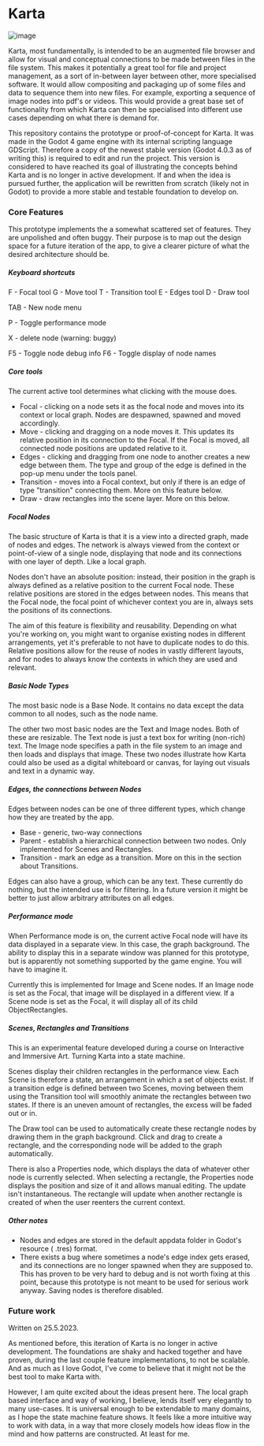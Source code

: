 # Karta

![image](https://github.com/teodosin/karta_proto/assets/31853349/cb24ebd0-fe57-4cec-8471-4fe9bc85c3e5)

Karta, most fundamentally, is intended to be an augmented file browser and allow for visual and conceptual connections to be made between files in the file system.  This makes it potentially a great tool for file and project management, as a sort of in-between layer between other, more specialised software. It would allow compositing and packaging up of some files and data to sequence them into new files. For example, exporting a sequence of image nodes into pdf's or videos. This would provide a great base set of functionality from which Karta can then be specialised into different use cases depending on what there is demand for.

This repository contains the prototype or proof-of-concept for Karta. It was made in the Godot 4 game engine with its internal scripting language GDScript. Therefore a copy of the newest stable version (Godot 4.0.3 as of writing this) is required to edit and run the project. This version is considered to have reached its goal of illustrating the concepts behind Karta and is no longer in active development. If and when the idea is pursued further, the application will be rewritten from scratch (likely not in Godot) to provide a more stable and testable foundation to develop on. 

### Core Features

This prototype implements the a somewhat scattered set of features. They are unpolished and often buggy. Their purpose is to map out the design space for a future iteration of the app, to give a clearer picture of what the desired architecture should be. 

##### Keyboard shortcuts

F - Focal tool
G - Move tool
T - Transition tool
E - Edges tool
D - Draw tool

TAB - New node menu

P - Toggle performance mode

X - delete node (warning: buggy)

F5 - Toggle node debug info
F6 - Toggle display of node names

##### Core tools

The current active tool determines what clicking with the mouse does. 

* Focal - clicking on a node sets it as the focal node and moves into its context or local graph. Nodes are despawned, spawned and moved accordingly. 
* Move - clicking and dragging on a node moves it. This updates its relative position in its connection to the Focal. If the Focal is moved, all connected node positions are updated relative to it. 
* Edges - clicking and dragging from one node to another creates a new edge between them. The type and group of the edge is defined in the pop-up menu under the tools panel. 
* Transition - moves into a Focal context, but only if there is an edge of type "transition" connecting them. More on this feature below. 
* Draw - draw rectangles into the scene layer. More on this below. 


##### Focal Nodes

The basic structure of Karta is that it is a view into a directed graph, made of nodes and edges. The network is always viewed from the context or point-of-view of a single node, displaying that node and its connections with one layer of depth. Like a local graph.

Nodes don't have an absolute position: instead, their position in the graph is always defined as a relative position to the current Focal node. These relative positions are stored in the edges between nodes. This means that the Focal node, the focal point of whichever context you are in, always sets the positions of its connections. 

The aim of this feature is flexibility and reusability. Depending on what you're working on, you might want to organise existing nodes in different arrangements, yet it's preferable to not have to duplicate nodes to do this. Relative positions allow for the reuse of nodes in vastly different layouts, and for nodes to always know the contexts in which they are used and relevant. 

##### Basic Node Types

The most basic node is a Base Node. It contains no data except the data common to all nodes, such as the node name. 

The other two most basic nodes are the Text and Image nodes. Both of these are resizable. The Text node is just a text box for writing (non-rich) text. The Image node specifies a path in the file system to an image and then loads and displays that image. These two nodes illustrate how Karta could also be used as a digital whiteboard or canvas, for laying out visuals and text in a dynamic way. 

##### Edges, the connections between Nodes

Edges between nodes can be one of three different types, which change how they are treated by the app. 
* Base - generic, two-way connections
* Parent - establish a hierarchical connection between two nodes. Only implemented for Scenes and Rectangles. 
* Transition - mark an edge as a transition. More on this in the section about Transitions. 

Edges can also have a group, which can be any text. These currently do nothing, but the intended use is for filtering. In a future version it might be better to just allow arbitrary attributes on all edges.

##### Performance mode

When Performance mode is on, the current active Focal node will have its data displayed in a separate view. In this case, the graph background. The ability to display this in a separate window was planned for this prototype, but is apparently not something supported by the game engine. You will have to imagine it. 

Currently this is implemented for Image and Scene nodes. If an Image node is set as the Focal, that image will be displayed in a different view. If a Scene node is set as the Focal, it will display all of its child ObjectRectangles. 

##### Scenes, Rectangles and Transitions

This is an experimental feature developed during a course on Interactive and Immersive Art. Turning Karta into a state machine. 

Scenes display their children rectangles in the performance view. Each Scene is therefore a state, an arrangement in which a set of objects exist. If a transition edge is defined between two Scenes, moving between them using the Transition tool will smoothly animate the rectangles between two states. If there is an uneven amount of rectangles, the excess will be faded out or in.

The Draw tool can be used to automatically create these rectangle nodes by drawing them in the graph background. Click and drag to create a rectangle, and the corresponding node will be added to the graph automatically. 

There is also a Properties node, which displays the data of whatever other node is currently selected. When selecting a rectangle, the Properties node displays the position and size of it and allows manual editing. The update isn't instantaneous. The rectangle will update when another rectangle is created of when the user reenters the current context. 

##### Other notes

* Nodes and edges are stored in the default appdata folder in Godot's resource ( .tres) format. 
* There exists a bug where sometimes a node's edge index gets erased, and its connections are no longer spawned when they are supposed to. This has proven to be very hard to debug and is not worth fixing at this point, because this prototype is not meant to be used for serious work anyway. Saving nodes is therefore disabled. 

### Future work

Written on 25.5.2023.

As mentioned before, this iteration of Karta is no longer in active development. The foundations are shaky and hacked together and have proven, during the last couple feature implementations, to not be scalable. And as much as I love Godot, I've come to believe that it might not be the best tool to make Karta with.

However, I am quite excited about the ideas present here. The local graph based interface and way of working, I believe, lends itself very elegantly to many use-cases. It is universal enough to be extendable to many domains, as I hope the state machine feature shows. It feels like a more intuitive way to work with data, in a way that more closely models how ideas flow in the mind and how patterns are constructed. At least for me. 

